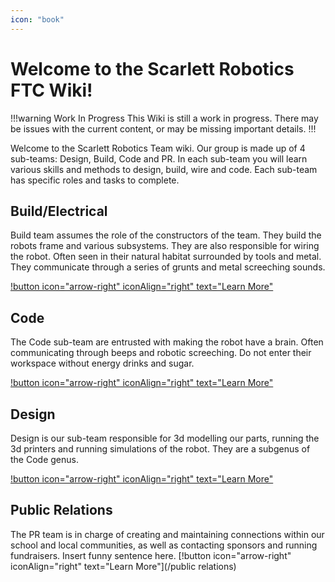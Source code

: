 ```yaml
---
icon: "book"
---
```


# Welcome to the Scarlett Robotics FTC Wiki!

!!!warning Work In Progress
This Wiki is still a work in progress. There may be issues with the current content, or may be missing important details.
!!!

Welcome to the Scarlett Robotics Team wiki. Our group is made up of 4 sub-teams: Design, Build, Code and PR. In each sub-team you will learn various skills and methods to design, build, wire and code. Each sub-team has specific roles and tasks to complete. 

## Build/Electrical
Build team assumes the role of the constructors of the team. They build the robots frame and various subsystems. They are also responsible for wiring the robot. Often seen in their natural habitat surrounded by tools and metal. They communicate through a series of grunts and metal screeching sounds.

[!button icon="arrow-right" iconAlign="right" text="Learn More"](/build)

## Code
The Code sub-team are entrusted with making the robot have a brain. Often communicating through beeps and robotic screeching. Do not enter their workspace without energy drinks and sugar.

[!button icon="arrow-right" iconAlign="right" text="Learn More"](/code) 

## Design
Design is our sub-team responsible for 3d modelling our parts, running the 3d printers and running simulations of the robot. They are a subgenus of the Code genus.

[!button icon="arrow-right" iconAlign="right" text="Learn More"](/design)

## Public Relations
The PR team is in charge of creating and maintaining connections within our school and local communities, as well as contacting sponsors and running fundraisers. Insert funny sentence here.
[!button icon="arrow-right" iconAlign="right" text="Learn More"](/public relations)
